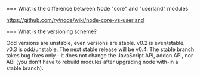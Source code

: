 === What is the difference between Node "core" and "userland" modules
  
https://github.com/ry/node/wiki/node-core-vs-userland

=== What is the versioning scheme?

Odd versions are unstable, even versions are stable. v0.2 is even/stable. v0.3 is odd/unstable. The next stable release will be v0.4. The stable branch takes bug fixes only - it does not change the JavaScript API, addon API, nor ABI (you don't have to rebuild modules after upgrading node with-in a stable branch).